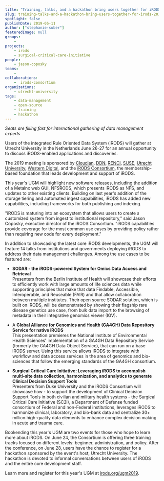 ```yaml
---
title: "Training, talks, and a hackathon bring users together for iRODS 2019 User Group Meeting"
slug: training-talks-and-a-hackathon-bring-users-together-for-irods-2019-user-group-meeting
spotlight: false
publishDate: 2019-06-11
author: ["stephanie-suber"]
featuredImage: null
groups:
    -
projects:
    - irods
    - surgical-critical-care-initiative
people:
    - jason-coposky
teams: 
    - 
collaborations:
    -  irods-consortium
organizations:
    - utrecht-university
tags:
    - data-management
    - open-source
    - training
    - hackathon
---
```


_Seats are filling fast for international gathering of data management experts_

Users of the integrated Rule Oriented Data System (iRODS) will gather at Utrecht University in the Netherlands June 26-27 for an annual opportunity to discuss iRODS-enabled applications and discoveries.

The 2019 meeting is sponsored by [Cloudian](http://cloudian.com/), [DDN](http://www.ddn.com/), [RENCI](https://www.renci.org/), [SUSE](http://www.suse.com/), [Utrecht University](http://www.uu.nl/en), [Western Digital](https://www.westerndigital.com/), and the [iRODS Consortium](http://www.irods.org/), the membership-based foundation that leads development and support of iRODS.

This year's UGM will highlight new software releases, including the addition of a Metalnx web GUI, NFSRODS, which presents iRODS as NFS, and updates to other existing clients. Building on last year's addition of the storage tiering and automated ingest capabilities, iRODS has added new capabilities, including frameworks for both publishing and indexing.

"iRODS is maturing into an ecosystem that allows users to create a customized system from ingest to institutional repository," said Jason Coposky, executive director of the iRODS Consortium. "iRODS capabilities provide coverage for the most common use cases by providing policy rather than requiring new code for every deployment."

In addition to showcasing the latest core iRODS developments, the UGM will feature 14 talks from institutions and governments deploying iRODS to address their data management challenges. Among the use cases to be featured are:

*   **SODAR - the iRODS-powered System for Omics Data Access and Retrieval**  
    Presenters from the Berlin Institute of Health will showcase their efforts to efficiently work with large amounts of life sciences data while supporting principles that make that data Findable, Accessible, Interoperable, and Reuseable (FAIR) and that allow collaboration between multiple institutes. Their open source SODAR solution, which is built on iRODS, will be demonstrated by showing their flagship rare disease genetics use case, from bulk data import to the browsing of metadata in their integrative genomics viewer (IGV).
*   A **Global Alliance for Genomics and Health (GA4GH) Data Repository Service for native iRODS**  
    This presentation premieres the National Institute of Environmental Health Sciences' implementation of a GA4GH Data Repository Service (formerly the GA4GH Data Object Service), that can run on a base iRODS server. Using this service allows iRODS to integrate with workflow and data access services in the area of genomics and bio-sciences that follow the emerging standards of the GA4GH consortium.

*   **Surgical Critical Care Initiative: Leveraging iRODS to accomplish multi-site data collection, harmonization, and analytics to generate Clinical Decision Support Tools**  
    Presenters from Duke University and the iRODS Consortium will showcase how - to support the development of Clinical Decision Support Tools in both civilian and military health systems - the Surgical Critical Care Initiative (SC2i), a Department of Defense funded consortium of Federal and non-Federal institutions, leverages iRODS to harmonize clinical, laboratory, and bio-bank data and centralize 30+ million high-quality data elements to enhance complex decision making in acute and trauma care.

Bookending this year's UGM are two events for those who hope to learn more about iRODS. On June 24, the Consortium is offering three training tracks focused on different levels: beginner, administration, and policy. After the conference, on June 28, users have the chance to register for a hackathon sponsored by the event's host, Utrecht University. The hackathon is devoted to informal conversations between users of iRODS and the entire core development staff.

Learn more and register for this year's UGM at [irods.org/ugm2019](http://irods.org/ugm2019).